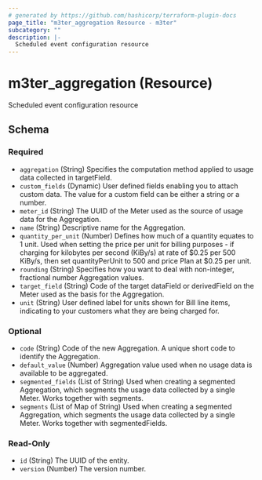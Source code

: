 ```yaml
---
# generated by https://github.com/hashicorp/terraform-plugin-docs
page_title: "m3ter_aggregation Resource - m3ter"
subcategory: ""
description: |-
  Scheduled event configuration resource
---
```


# m3ter_aggregation (Resource)

Scheduled event configuration resource



<!-- schema generated by tfplugindocs -->
## Schema

### Required

- `aggregation` (String) Specifies the computation method applied to usage data collected in targetField.
- `custom_fields` (Dynamic) User defined fields enabling you to attach custom data. The value for a custom field can be either a string or a number.
- `meter_id` (String) The UUID of the Meter used as the source of usage data for the Aggregation.
- `name` (String) Descriptive name for the Aggregation.
- `quantity_per_unit` (Number) Defines how much of a quantity equates to 1 unit. Used when setting the price per unit for billing purposes - if charging for kilobytes per second (KiBy/s) at rate of $0.25 per 500 KiBy/s, then set quantityPerUnit to 500 and price Plan at $0.25 per unit.
- `rounding` (String) Specifies how you want to deal with non-integer, fractional number Aggregation values.
- `target_field` (String) Code of the target dataField or derivedField on the Meter used as the basis for the Aggregation.
- `unit` (String) User defined label for units shown for Bill line items, indicating to your customers what they are being charged for.

### Optional

- `code` (String) Code of the new Aggregation. A unique short code to identify the Aggregation.
- `default_value` (Number) Aggregation value used when no usage data is available to be aggregated.
- `segmented_fields` (List of String) Used when creating a segmented Aggregation, which segments the usage data collected by a single Meter. Works together with segments.
- `segments` (List of Map of String) Used when creating a segmented Aggregation, which segments the usage data collected by a single Meter. Works together with segmentedFields.

### Read-Only

- `id` (String) The UUID of the entity.
- `version` (Number) The version number.

